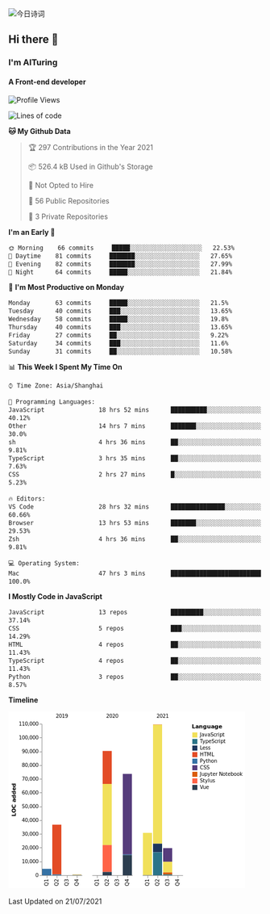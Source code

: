 <img alt="今日诗词" src="https://v2.jinrishici.com/one.svg?font-size=30&spacing=2&color=skyblue" style="max-width:100%; display: block; margin: 0 auto;">

## Hi there 👋
### I'm AITuring
#### A Front-end developer

<!-- <img src="./dhx.gif" width="400px"/> -->

<!--START_SECTION:waka-->
![Profile Views](http://img.shields.io/badge/Profile%20Views-0-blue)

![Lines of code](https://img.shields.io/badge/From%20Hello%20World%20I%27ve%20Written-366108%20lines%20of%20code-blue)

**🐱 My Github Data** 

> 🏆 297 Contributions in the Year 2021
 > 
> 📦 526.4 kB Used in Github's Storage 
 > 
> 🚫 Not Opted to Hire
 > 
> 📜 56 Public Repositories 
 > 
> 🔑 3 Private Repositories  
 > 
**I'm an Early 🐤** 

```text
🌞 Morning    66 commits     █████░░░░░░░░░░░░░░░░░░░░   22.53% 
🌆 Daytime    81 commits     ███████░░░░░░░░░░░░░░░░░░   27.65% 
🌃 Evening    82 commits     ███████░░░░░░░░░░░░░░░░░░   27.99% 
🌙 Night      64 commits     █████░░░░░░░░░░░░░░░░░░░░   21.84%

```
📅 **I'm Most Productive on Monday** 

```text
Monday       63 commits     █████░░░░░░░░░░░░░░░░░░░░   21.5% 
Tuesday      40 commits     ███░░░░░░░░░░░░░░░░░░░░░░   13.65% 
Wednesday    58 commits     █████░░░░░░░░░░░░░░░░░░░░   19.8% 
Thursday     40 commits     ███░░░░░░░░░░░░░░░░░░░░░░   13.65% 
Friday       27 commits     ██░░░░░░░░░░░░░░░░░░░░░░░   9.22% 
Saturday     34 commits     ███░░░░░░░░░░░░░░░░░░░░░░   11.6% 
Sunday       31 commits     ██░░░░░░░░░░░░░░░░░░░░░░░   10.58%

```


📊 **This Week I Spent My Time On** 

```text
⌚︎ Time Zone: Asia/Shanghai

💬 Programming Languages: 
JavaScript               18 hrs 52 mins      ██████████░░░░░░░░░░░░░░░   40.12% 
Other                    14 hrs 7 mins       ███████░░░░░░░░░░░░░░░░░░   30.0% 
sh                       4 hrs 36 mins       ██░░░░░░░░░░░░░░░░░░░░░░░   9.81% 
TypeScript               3 hrs 35 mins       ██░░░░░░░░░░░░░░░░░░░░░░░   7.63% 
CSS                      2 hrs 27 mins       █░░░░░░░░░░░░░░░░░░░░░░░░   5.23%

🔥 Editors: 
VS Code                  28 hrs 32 mins      ███████████████░░░░░░░░░░   60.66% 
Browser                  13 hrs 53 mins      ███████░░░░░░░░░░░░░░░░░░   29.53% 
Zsh                      4 hrs 36 mins       ██░░░░░░░░░░░░░░░░░░░░░░░   9.81%

💻 Operating System: 
Mac                      47 hrs 3 mins       █████████████████████████   100.0%

```

**I Mostly Code in JavaScript** 

```text
JavaScript               13 repos            █████████░░░░░░░░░░░░░░░░   37.14% 
CSS                      5 repos             ███░░░░░░░░░░░░░░░░░░░░░░   14.29% 
HTML                     4 repos             ██░░░░░░░░░░░░░░░░░░░░░░░   11.43% 
TypeScript               4 repos             ██░░░░░░░░░░░░░░░░░░░░░░░   11.43% 
Python                   3 repos             ██░░░░░░░░░░░░░░░░░░░░░░░   8.57%

```


**Timeline**

![Chart not found](https://raw.githubusercontent.com/AITuring/AITuring/main/charts/bar_graph.png) 


 Last Updated on 21/07/2021
<!--END_SECTION:waka-->


